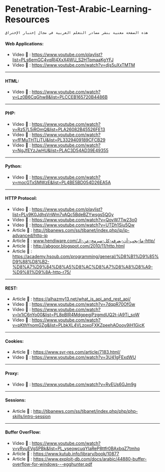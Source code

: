 # Penetration-Test-Arabic-Learning-Resources



```
هذه الصفحة معنية بنشر مصادر التعلم العربية في مجال إختبار الإختراق 
```

#### Web Applications:
- Video :movie_camera: : https://www.youtube.com/playlist?list=PLs6emGC4vqRI4XxX4WU_S2HTpmaaKgYFJ
- Video :movie_camera: : https://www.youtube.com/watch?v=djs5uXxTMTM

------------------

#### HTML: 
- Video :movie_camera: : https://www.youtube.com/watch?v=Lz0B6CqGhw8&list=PLCCEB165720B4486B

------------------

#### PHP: 
-  Video :movie_camera: : https://www.youtube.com/watch?v=Rz57L5iROmQ&list=PLA26082B45526FE13
-  Video :movie_camera: : https://www.youtube.com/watch?v=fFMuTHTLjTU&list=PL3329409189CFCB29
-  Video :movie_camera: : https://www.youtube.com/watch?v=NgJfEYzJwHU&list=PLAC3D54AD39E49355

------------------

#### Python:
-  Video :movie_camera: : https://www.youtube.com/watch?v=mocGTxSMWzE&list=PL4BE5BD054D26EA5A

------------------

#### HTTP Protocol: 
-  Video :movie_camera: : https://www.youtube.com/playlist?list=PLv9K0JdhsVnWm7vAQc5BdeBZYwsgs5QGy
-  Video :movie_camera: : https://www.youtube.com/watch?v=QovW7Tw23o0
-  Video :movie_camera: : https://www.youtube.com/watch?v=UTDh1Sju5Qw
- Article :book: : http://tibanews.com/ss/tibanet/index.php/ip/ip-advanced/http-ip
- Article :book: : www.hendiware.com/ما-يجب-أن-يعرفه-كل-مبرمج-عن-الـ-http/
- Article :book: : http://abgoor.blogspot.com/2010/11/http.html 
- Article :book: : https://academy.hsoub.com/programming/general/%D8%B1%D9%85%D9%88%D8%B2-%D8%A7%D9%84%D8%A5%D8%AC%D8%A7%D8%A8%D8%A9-%D9%81%D9%8A-http-r75/


------------------

#### REST: 
- Article :book: : https://alhazmy13.net/what_is_api_and_rest_api/
-  Video :movie_camera: : https://www.youtube.com/watch?v=7dqpR70OfGw 
-  Video :movie_camera: : https://www.youtube.com/watch?v=Ix1iC6nYo00&list=PL8pBlR4MdgpegjPzgmdUQ2t-iA9Ti_soW
-  Video :movie_camera: : https://www.youtube.com/watch?v=pKthYnomGZg&list=PLbkXL4VLzoxoFXKZpeehAOooy9iH1GicK

------------------

#### Cookies:
- Article :book: : https://www.syr-res.com/article/7183.html/
-  Video :movie_camera: : https://www.youtube.com/watch?v=3U41gFExdWU

------------------

#### Proxy: 
-  Video :movie_camera: : https://www.youtube.com/watch?v=RvEUs6GJm9g

------------------

#### Sessions:  
- Article :book: : http://tibanews.com/ss/tibanet/index.php/php/php-skills/intro-session 

------------------

#### Buffer OverFlow:  
- Video :movie_camera: : https://www.youtube.com/watch?v=yRvuEVgSPBk&list=PL_yseowcuqYIaReP8ttfr0BAxbqZ7tmhq
- Article :book: : https://www.kutub.info/library/book/10877
- Article :book: : https://www.exploit-db.com/docs/arabic/44880-buffer-overflow-for-windows---egghunter.pdf 




